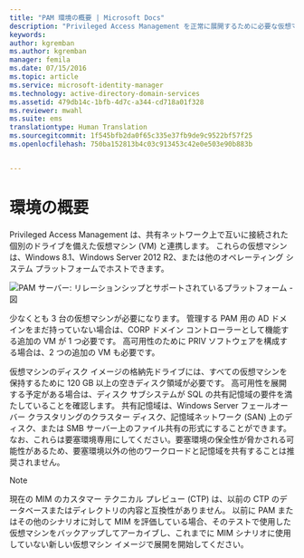 ```yaml
---
title: "PAM 環境の概要 | Microsoft Docs"
description: "Privileged Access Management を正常に展開するために必要な仮想マシンの数と構成を確認する"
keywords: 
author: kgremban
ms.author: kgremban
manager: femila
ms.date: 07/15/2016
ms.topic: article
ms.service: microsoft-identity-manager
ms.technology: active-directory-domain-services
ms.assetid: 479db14c-1bfb-4d7c-a344-cd718a01f328
ms.reviewer: mwahl
ms.suite: ems
translationtype: Human Translation
ms.sourcegitcommit: 1f545bfb2da0f65c335e37fb9de9c9522bf57f25
ms.openlocfilehash: 750ba152813b4c03c913453c42e0e503e90b883b


---
```


# <a name="environment-overview"></a>環境の概要

Privileged Access Management は、共有ネットワーク上で互いに接続された個別のドライブを備えた仮想マシン (VM) と連携します。 これらの仮想マシンは、Windows 8.1、Windows Server 2012 R2、または他のオペレーティング システム プラットフォームでホストできます。

![PAM サーバー: リレーションシップとサポートされているプラットフォーム - 図](media/pam-test-lab-architecture.png)

少なくとも 3 台の仮想マシンが必要になります。  管理する PAM 用の AD ドメインをまだ持っていない場合は、CORP ドメイン コントローラーとして機能する追加の VM が 1 つ必要です。  高可用性のために PRIV ソフトウェアを構成する場合は、2 つの追加の VM も必要です。

仮想マシンのディスク イメージの格納先ドライブには、すべての仮想マシンを保持するために 120 GB 以上の空きディスク領域が必要です。  高可用性を展開する予定がある場合は、ディスク サブシステムが SQL の共有記憶域の要件を満たしていることを確認します。  共有記憶域は、Windows Server フェールオーバー クラスタリングのクラスター ディスク、記憶域ネットワーク (SAN) 上のディスク、または SMB サーバー上のファイル共有の形式にすることができます。 なお、これらは要塞環境専用にしてください。要塞環境の保全性が脅かされる可能性があるため、要塞環境以外の他のワークロードと記憶域を共有することは推奨されません。

> [!NOTE]
> 現在の MIM のカスタマー テクニカル プレビュー (CTP) は、以前の CTP のデータベースまたはディレクトリの内容と互換性がありません。 以前に PAM またはその他のシナリオに対して MIM を評価している場合、そのテストで使用した仮想マシンをバックアップしてアーカイブし、これまでに MIM シナリオに使用していない新しい仮想マシン イメージで展開を開始してください。



<!--HONumber=Nov16_HO2-->


